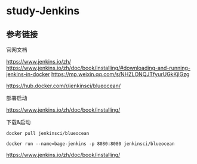 # study-Jenkins

## 参考链接
官网文档

https://www.jenkins.io/zh/
https://www.jenkins.io/zh/doc/book/installing/#downloading-and-running-jenkins-in-docker
https://mp.weixin.qq.com/s/NHZLONQJTfyurUGkKjlGzg

https://hub.docker.com/r/jenkinsci/blueocean/

部署启动

https://www.jenkins.io/zh/doc/book/installing/



下载&启动

```
docker pull jenkinsci/blueocean

docker run --name=bage-jenkins -p 8080:8080 jenkinsci/blueocean

```





https://www.jenkins.io/zh/doc/book/installing/